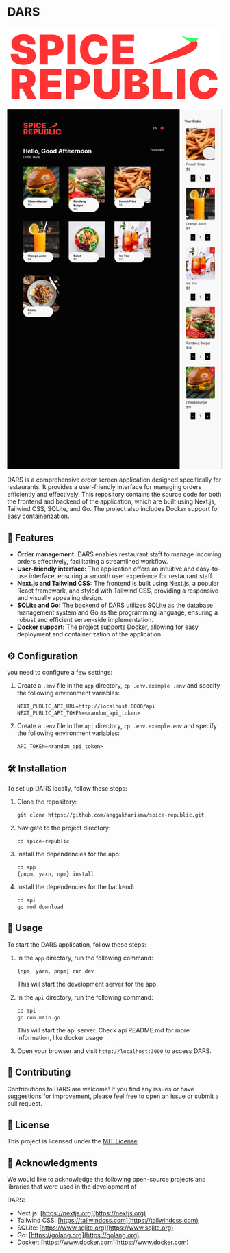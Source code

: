 # DARS

<p align="center">
  <img src="app/public/images/logo.svg" alt="DARS Logo">
</p>

<img src="./preview2.jpg">

DARS is a comprehensive order screen application designed specifically for restaurants. It provides a user-friendly interface for managing orders efficiently and effectively. This repository contains the source code for both the frontend and backend of the application, which are built using Next.js, Tailwind CSS, SQLite, and Go. The project also includes Docker support for easy containerization.

## 🚀 Features

- **Order management:** DARS enables restaurant staff to manage incoming orders effectively, facilitating a streamlined workflow.
- **User-friendly interface:** The application offers an intuitive and easy-to-use interface, ensuring a smooth user experience for restaurant staff.
- **Next.js and Tailwind CSS:** The frontend is built using Next.js, a popular React framework, and styled with Tailwind CSS, providing a responsive and visually appealing design.
- **SQLite and Go:** The backend of DARS utilizes SQLite as the database management system and Go as the programming language, ensuring a robust and efficient server-side implementation.
- **Docker support:** The project supports Docker, allowing for easy deployment and containerization of the application.


## ⚙️ Configuration

you need to configure a few settings:

1. Create a `.env` file in the `app` directory, `cp .env.example .env` and specify the following environment variables:

   ```
   NEXT_PUBLIC_API_URL=http://localhost:8080/api
   NEXT_PUBLIC_API_TOKEN=<random_api_token>
   ```
2. Create a `.env` file in the `api` directory, `cp .env.example.env` and specify the following environment variables:

   ```
   API_TOKEN=<random_api_token>
   ```

## 🛠️ Installation
To set up DARS locally, follow these steps:

1. Clone the repository:

   ```
   git clone https://github.com/anggakharisma/spice-republic.git
   ```

2. Navigate to the project directory:

   ```
   cd spice-republic
   ```

3. Install the dependencies for the app:

   ```
   cd app
   {pnpm, yarn, npm} install
   ```

4. Install the dependencies for the backend:

   ```
   cd api
   go mod download
   ```

## 🚀 Usage

To start the DARS application, follow these steps:

1. In the `app` directory, run the following command:

   ```
   {npm, yarn, pnpm} run dev
   ```

   This will start the development server for the app.

2. In the `api` directory, run the following command:

   ```
   cd api
   go run main.go
   ```

   This will start the api server.
   Check api README.md for more information, like docker usage

3. Open your browser and visit `http://localhost:3000` to access DARS.

## 👥 Contributing

Contributions to DARS are welcome! If you find any issues or have suggestions for improvement, please feel free to open an issue or submit a pull request.

## 📄 License

This project is licensed under the [MIT License](LICENSE).

## 👏 Acknowledgments

We would like to acknowledge the following open-source projects and libraries that were used in the development of

 DARS:

- Next.js: [https://nextjs.org](https://nextjs.org)
- Tailwind CSS: [https://tailwindcss.com](https://tailwindcss.com)
- SQLite: [https://www.sqlite.org](https://www.sqlite.org)
- Go: [https://golang.org](https://golang.org)
- Docker: [https://www.docker.com](https://www.docker.com)
